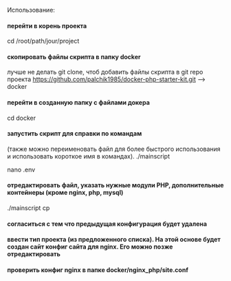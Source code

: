 Использование:
#### перейти в корень проекта
cd /root/path/jour/project

#### скопировать файлы скрипта в папку docker
лучше не делать git clone, чтоб добавить файлы скрипта в git repo проекта
https://github.com/palchik1985/docker-php-starter-kit.git --> docker

#### перейти в созданную папку с файлами докера
cd docker

#### запустить скрипт для справки по командам
(также можно переименовать файл для более быстрого использования и использовать короткое имя в командах).
./mainscript

nano .env
#### отредактировать файл, указать нужные модули PHP, дополнительные контейнеры (кроме nginx, php, mysql)

./mainscript cp
#### согласиться с тем что предыдущая конфигурация будет удалена
#### ввести тип проекта (из предложенного списка). На этой основе будет создан сайт конфиг сайта для nginx. Его можно позже отредактировать

#### проверить конфиг nginx в папке docker/nginx_php/site.conf